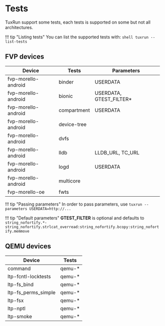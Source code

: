 # Tests

TuxRun support some tests, each tests is supported on some but not all architectures.

!!! tip "Listing tests"
    You can list the supported tests with:
    ```shell
    tuxrun --list-tests
    ```

## FVP devices

Device              | Tests               | Parameters               |
--------------------|---------------------|--------------------------|
fvp-morello-android | binder              | USERDATA                 |
fvp-morello-android | bionic              | USERDATA, GTEST_FILTER\* |
fvp-morello-android | compartment         | USERDATA                 |
fvp-morello-android | device-tree         |                          |
fvp-morello-android | dvfs                |                          |
fvp-morello-android | lldb                | LLDB_URL, TC_URL         |
fvp-morello-android | logd                | USERDATA                 |
fvp-morello-android | multicore           |                          |
fvp-morello-oe      | fwts                |                          |

!!! tip "Passing parameters"
    In order to pass parameters, use `tuxrun --parameters USERDATA=http://...`

!!! tip "Default parameters"
    **GTEST_FILTER** is optional and defaults to
    ```
    string_nofortify.*-string_nofortify.strlcat_overread:string_nofortify.bcopy:string_nofortify.memmove
    ```

## QEMU devices

Device              | Tests               |
--------------------|---------------------|
command             | qemu-\*             |
ltp-fcntl-locktests | qemu-\*             |
ltp-fs_bind         | qemu-\*             |
ltp-fs_perms_simple | qemu-\*             |
ltp-fsx             | qemu-\*             |
ltp-nptl            | qemu-\*             |
ltp-smoke           | qemu-\*             |

